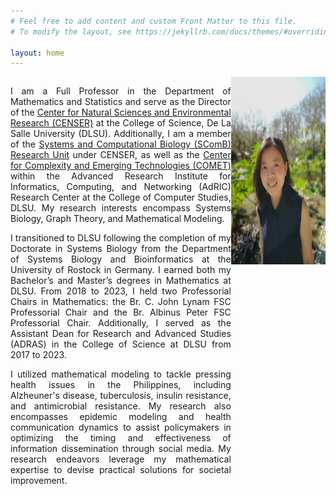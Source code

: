 ```yaml
---
# Feel free to add content and custom Front Matter to this file.
# To modify the layout, see https://jekyllrb.com/docs/themes/#overriding-theme-defaults

layout: home
---
```

<style>
/* Create two unequal columns that floats next to each other */
.column {
  float: left;
}

.left {
  width: 70%;
  text-align: justify;
}

.right {
  width: 30%;
}
</style>

<div class="row">
	<div class="column left">
		<p>
		I am a Full Professor in the Department of Mathematics and Statistics and serve as the Director of the <a href="https://www.dlsu.edu.ph/research/research-centers/censer/" target="_blank">Center for Natural Sciences and Environmental Research (CENSER)</a> at the College of Science, De La Salle University (DLSU). Additionally, I am a member of the <a href="https://dlsu-scomb.github.io/" target="_blank">Systems and Computational Biology (SComB) Research Unit</a> under CENSER, as well as the <a href="https://comet.dlsu.edu.ph/" target="_blank">Center for Complexity and Emerging Technologies (COMET)</a> within the Advanced Research Institute for Informatics, Computing, and Networking (AdRIC) Research Center at the College of Computer Studies, DLSU. My research interests encompass Systems Biology, Graph Theory, and Mathematical Modeling.
		</p>
		<p>
I transitioned to DLSU following the completion of my Doctorate in Systems Biology from the Department of Systems Biology and Bioinformatics at the University of Rostock in Germany. I earned both my Bachelor’s and Master’s degrees in Mathematics at DLSU. From 2018 to 2023, I held two Professorial Chairs in Mathematics: the Br. C. John Lynam FSC Professorial Chair and the Br. Albinus Peter FSC Professorial Chair. Additionally, I served as the Assistant Dean for Research and Advanced Studies (ADRAS) in the College of Science at DLSU from 2017 to 2023. 
		</p>
		<p>
I utilized mathematical modeling to tackle pressing health issues in the Philippines, including Alzheuner's disease, tuberculosis, insulin resistance, and antimicrobial resistance. My research also encompasses epidemic modeling and health communication dynamics to assist policymakers in optimizing the timing and effectiveness of information dissemination through social media. My research endeavors leverage my mathematical expertise to devise practical solutions for societal improvement.
		</p>
	</div>
	<div class="column right">
	
<img src='/assets/angelyn-lao.jpg' width='220' height='300' align='right' />

	</div>
</div>
